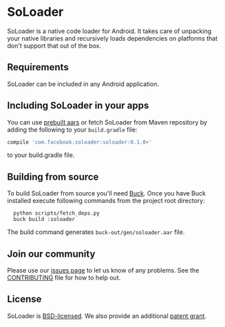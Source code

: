 # SoLoader
SoLoader is a native code loader for Android. It takes care of unpacking your native libraries
and recursively loads dependencies on platforms that don't support that out of the box.

## Requirements
SoLoader can be included in any Android application.

## Including SoLoader in your apps
You can use [prebuilt aars](https://github.com/facebook/soloader/releases/latest)
or fetch SoLoader from Maven repository by adding the following to your
`build.gradle` file:
```groovy
compile 'com.facebook.soloader:soloader:0.1.0+'
```
to your build.gradle file.

## Building from source
To build SoLoader from source you'll need [Buck](https://buckbuild.com/).
Once you have Buck installed execute following commands from the project root
directory:
```shell
  python scripts/fetch_deps.py
  buck build :soloader
```
The build command generates `buck-out/gen/soloader.aar` file.

## Join our community
Please use our [issues page](https://github.com/facebook/soloader/issues) to let us know of any problems.
See the [CONTRIBUTING](https://github.com/facebook/soloader/blob/master/CONTRIBUTING.md) file for how to
help out.

## License
SoLoader is [BSD-licensed](https://github.com/facebook/soloader/blob/master/LICENSE).
We also provide an additional [patent grant](https://github.com/facebook/soloader/blob/master/PATENTS).
